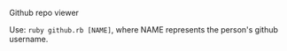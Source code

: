 Github repo viewer

Use: ```ruby github.rb [NAME]```, where NAME represents the person's github username.

